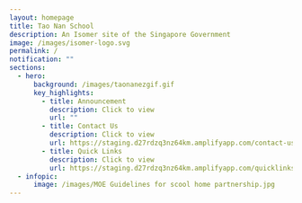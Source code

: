 ```yaml
---
layout: homepage
title: Tao Nan School
description: An Isomer site of the Singapore Government
image: /images/isomer-logo.svg
permalink: /
notification: ""
sections:
  - hero:
      background: /images/taonanezgif.gif
      key_highlights:
        - title: Announcement
          description: Click to view
          url: ""
        - title: Contact Us
          description: Click to view
          url: https://staging.d27rdzq3nz64km.amplifyapp.com/contact-us/
        - title: Quick Links
          description: Click to view
          url: https://staging.d27rdzq3nz64km.amplifyapp.com/quicklinks/
  - infopic:
      image: /images/MOE Guidelines for scool home partnership.jpg
---
```

